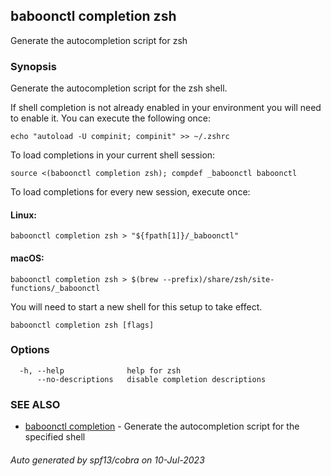 ## baboonctl completion zsh

Generate the autocompletion script for zsh

### Synopsis

Generate the autocompletion script for the zsh shell.

If shell completion is not already enabled in your environment you will need
to enable it.  You can execute the following once:

	echo "autoload -U compinit; compinit" >> ~/.zshrc

To load completions in your current shell session:

	source <(baboonctl completion zsh); compdef _baboonctl baboonctl

To load completions for every new session, execute once:

#### Linux:

	baboonctl completion zsh > "${fpath[1]}/_baboonctl"

#### macOS:

	baboonctl completion zsh > $(brew --prefix)/share/zsh/site-functions/_baboonctl

You will need to start a new shell for this setup to take effect.


```
baboonctl completion zsh [flags]
```

### Options

```
  -h, --help              help for zsh
      --no-descriptions   disable completion descriptions
```

### SEE ALSO

* [baboonctl completion](baboonctl_completion.md)	 - Generate the autocompletion script for the specified shell

###### Auto generated by spf13/cobra on 10-Jul-2023
